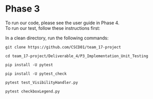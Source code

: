 # Phase 3

To run our code, please see the user guide in Phase 4.\
To run our test, follow these instructions first:

In a clean directory, run the following commands:

    git clone https://github.com/CSCD01/team_17-project

    cd team_17-project/Deliverable_4/P3_Implementation_Unit_Testing

    pip install -U pytest

    pip install -U pytest_check

    pytest test_VisibilityHandler.py

    pytest checkboxLegend.py

